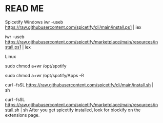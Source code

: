 # READ ME


Spicetify
Windows
iwr -useb https://raw.githubusercontent.com/spicetify/cli/main/install.ps1 | iex

iwr -useb https://raw.githubusercontent.com/spicetify/marketplace/main/resources/install.ps1 | iex

Linux 

sudo chmod a+wr /opt/spotify

sudo chmod a+wr /opt/spotify/Apps -R

curl -fsSL https://raw.githubusercontent.com/spicetify/cli/main/install.sh | sh

curl -fsSL https://raw.githubusercontent.com/spicetify/marketplace/main/resources/install.sh | sh
After you get spicetify installed, look for blockify on the extensions page.



